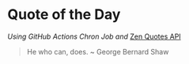 # Quote of the Day 
*Using GitHub Actions Chron Job and* [Zen Quotes API]( https://zenquotes.io/ )
> He who can, does. ~ George Bernard Shaw
